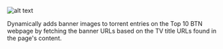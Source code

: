 ![alt text]([http://url/to/img.png](https://ptpimg.me/rqu044.png))

Dynamically adds banner images to torrent entries on the Top 10 BTN webpage by fetching the banner URLs based on the TV title URLs found in the page's content.
